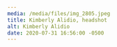 ```yaml
---
media: /media/files/img_2805.jpeg
title: Kimberly Alidio, headshot
alt: Kimberly Alidio
date: 2020-07-31 16:56:00 -0500
---
```


